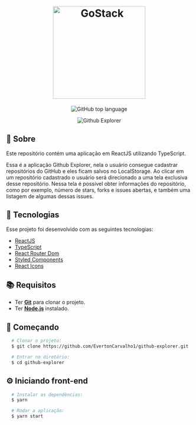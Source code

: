 <h1 align="center">
    <img alt="GoStack" src="https://ik.imagekit.io/hwyksvj4iv/logo_zY2nEMAlc.svg" width="250px" />
</h1>

<p align="center">
  <img alt="GitHub top language" src="https://img.shields.io/github/languages/top/EvertonCarvalho1/github-explorer">
</p>

<p align="center">
  <img alt="Github Explorer" src="https://user-images.githubusercontent.com/82480230/181007334-41756cbe-e5b4-41b2-9a6e-ae50acde2f86.PNG" />
</p>

## :page_with_curl: Sobre
Este repositório contém uma aplicação em ReactJS utilizando TypeScript.

Essa é a aplicação Github Explorer, nela o usuário consegue cadastrar repositórios do GitHub e eles ficam salvos no LocalStorage. Ao clicar em um repositório cadastrado o usuário será direcionado a uma tela exclusiva desse repositório. Nessa tela é possível obter informações do repositório, como por exemplo, número de stars, forks e issues abertas, e também uma listagem de algumas dessas issues.

## :hammer: Tecnologias
Esse projeto foi desenvolvido com as seguintes tecnologias:

- [ReactJS](https://reactjs.org/)
- [TypeScript](https://www.typescriptlang.org/)
- [React Router Dom](https://reacttraining.com/react-router/web/guides/quick-start)
- [Styled Components](https://styled-components.com/)
- [React Icons](https://www.npmjs.com/package/react-icons)

## :books: Requisitos
- Ter [**Git**](https://git-scm.com/) para clonar o projeto.
- Ter [**Node.js**](https://nodejs.org/en/) instalado.

## :rocket: Começando
``` bash
  # Clonar o projeto:
  $ git clone https://github.com/EvertonCarvalho1/github-explorer.git

  # Entrar no diretório:
  $ cd github-explorer
```

## :gear: Iniciando front-end
```bash
  # Instalar as dependências:
  $ yarn

  # Rodar a aplicação:
  $ yarn start
